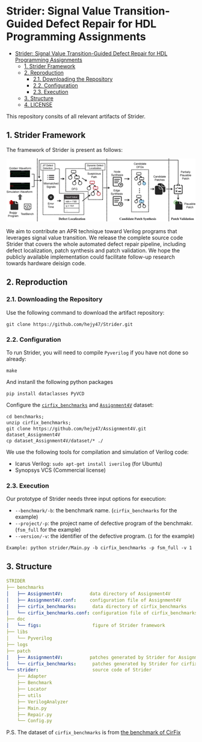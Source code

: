 # Strider: Signal Value Transition-Guided Defect Repair for HDL Programming Assignments

- [Strider: Signal Value Transition-Guided Defect Repair for HDL Programming Assignments](#strider-signal-value-transition-guided-defect-repair-for-hdl-programming-assignments)
    - [1. Strider Framework](#1-strider-framework)
    - [2. Reproduction](#2-reproduction)
        - [2.1. Downloading the Repository](#21-downloading-the-repository)
        - [2.2. Configuration](#22-configuration)
        - [2.3. Execution](#23-execution)
    - [3. Structure](#3-structure)
    - [4. LICENSE](#4-license)

This repository consits of all relevant artifacts of Strider.

## 1. Strider Framework

The framework of Strider is present as follows:

![](doc/figs/overview.jpg)

We aim to contribute an APR technique toward Verilog programs that leverages signal value transition. We release the complete source code Strider that covers the whole automated defect repair pipeline, including defect localization, patch synthesis and patch validation. We hope the publicly available implementation could facilitate follow-up research towards hardware deisign code.

## 2. Reproduction

### 2.1. Downloading the Repository

Use the following command to download the artifact repository:

```
git clone https://github.com/hejy47/Strider.git
```

### 2.2. Configuration

To run Strider, you will need to compile `Pyverilog` if you have not done so already:
```
make
```

And instanll the following python packages
```
pip install dataclasses PyVCD
```

Configure the [`cirfix_benchmarks`](https://github.com/hammad-a/verilog_repair/tree/master/benchmarks) and [`Assignment4V`](https://github.com/hejy47/Assignment4V.git) dataset:
```
cd benchmarks;
unzip cirfix_benchmarks;
git clone https://github.com/hejy47/Assignment4V.git dataset_Assignment4V
cp dataset_Assignment4V/dataset/* ./
```

We use the following tools for compilation and simulation of Verilog code:

* Icarus Verilog: `sudo apt-get install iverilog` (for Ubuntu)
* Synopsys VCS (Commercial license)

### 2.3. Execution

Our prototype of Strider needs three input options for execution:

* `--benchmark/-b`: the benchmark name. (`cirfix_benchmarks` for the example)
* `--project/-p`: the project name of defective program of the benchmakr. (`fsm_full` for the example)
* `--version/-v`: the identifier of the defective program. (`1` for the example)

```
Example: python strider/Main.py -b cirfix_benchmarks -p fsm_full -v 1
```

## 3. Structure

```yaml
STRIDER
├── benchmarks
│   ├── Assignment4V:          data directory of Assignment4V
│   ├── Assignment4V.conf:     configuration file of Assignment4V
│   ├── cirfix_benchmarks:      data directory of cirfix_benchmarks
│   └── cirfix_benchmarks.conf: configuration file of cirfix_benchmarks
├── doc
│   └── figs:                   figure of Strider framework
├── libs
│   └── Pyverilog
├── logs
├── patch
│   ├── Assignment4V:          patches generated by Strider for Assignment4V
│   └── cirfix_benchmarks:      patches generated by Strider for cirfix_benchmarks
└── strider:                    source code of Strider
    ├── Adapter
    ├── Benchmark
    ├── Locator
    ├── utils
    ├── VerilogAnalyzer
    ├── Main.py
    ├── Repair.py
    └── Config.py
```

P.S. The dataset of `cirfix_benchmarks` is from [the benchmark of CirFix](https://github.com/hammad-a/verilog_repair/tree/master/benchmarks)